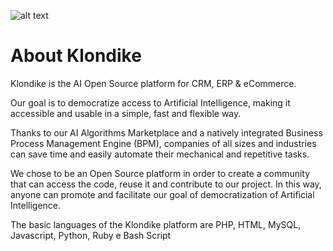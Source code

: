 ![alt text](https://github.com/klondike-AI/klondike-AI/issues/1#issue-1264847658)

# About Klondike
Klondike is the AI Open Source platform for CRM, ERP & eCommerce. 

Our goal is to democratize access to Artificial Intelligence, making it accessible and usable in a simple, fast and flexible way.

Thanks to our AI Algorithms Marketplace and a natively integrated Business Process Management Engine (BPM), companies of all sizes and industries can save time and easily automate their mechanical and repetitive tasks.

We chose to be an Open Source platform in order to create a community that can access the code, reuse it and contribute to our project. In this way, anyone can promote and facilitate our goal of democratization of Artificial Intelligence.

The basic languages of the Klondike platform are PHP, HTML, MySQL, Javascript, Python, Ruby e Bash Script
